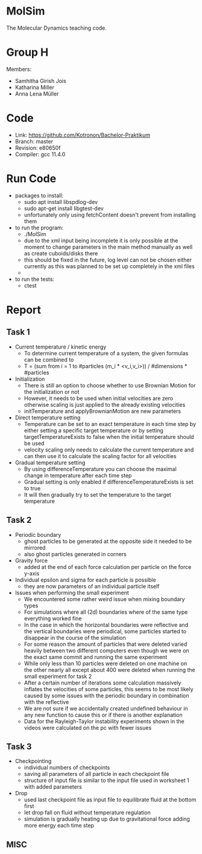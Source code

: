 MolSim
===

The Molecular Dynamics teaching code.

# Group H #
Members:
* Samhitha Girish Jois
* Katharina Miller
* Anna Lena Müller

# Code #
* Link:     https://github.com/Kotronon/Bachelor-Praktikum
* Branch:   master
* Revision: e80650f
* Compiler: gcc 11.4.0

# Run Code #
* packages to install:
  * sudo apt install libspdlog-dev
  * sudo apt-get install libgtest-dev
  * unfortunately only using fetchContent doesn't prevent from installing them
* to run the program:
  * ./MolSim
  * due to the xml input being incomplete it is only possible at the moment to change parameters in the main method manually as well as create cuboids/disks there
  * this should be fixed in the future, log level can not be chosen either currently as this was planned to be set up completely in the xml files
  * 
* to run the tests:
  * ctest
  

# Report #
## Task 1 ##
* Current temperature / kinetic energy
  * To determine current temperature of a system, the given formulas can be combined to
  * T = (sum from i = 1 to #particles (m_i * <v_i,v_i>)) / #dimensions * #particles
* Initialization
  * There is still an option to choose whether to use Brownian Motion for the initialization or not
  * However, it needs to be used when initial velocities are zero otherwise scaling is just applied to the already existing velocities
  * initTemperature and applyBrownianMotion are new parameters
* Direct temperature setting
  * Temperature can be set to an exact temperature in each time step by either setting a specific target temperature or by setting targetTemperatureExists to false when the initial temperature should be used
  * velocity scaling only needs to calculate the current temperature and can then use it to calculate the scaling factor for all velocities
* Gradual temperature setting
  * By using differenceTemperature you can choose the maximal change in temperature after each time step
  * Gradual setting is only enabled if differenceTemperatureExists is set to true
  * It will then gradually try to set the temperature to the target temperature 
 
## Task 2 ##
* Periodic boundary
  * ghost particles to be generated at the opposite side it needed to be mirrored
  * also ghost particles generated in corners
* Gravity force
  * added at the end of each force calculation per particle on the force y-axis
* Individual epsilon and sigma for each particle is possible
  * they are now parameters of an individual particle itself
* Issues when performing the small experiment
  * We encountered some rather weird issue when mixing boundary types
  * For simulations where all (2d) boundaries where of the same type everything worked fine
  * In the case in which the horizontal boundaries were reflective and the vertical boundaries were periodical, some particles started to disappear in the course of the simulation
  * For some reason the amount of particles that were deleted varied heavily between two different computers even though we were on the exact same commit and running the same experiment
  * While only less than 10 particles were deleted on one machine on the other nearly all except about 400 were deleted when running the small experiment for task 2
  * After a certain number of iterations some calculation massively inflates the velocities of some particles, this seems to be most likely caused by some issues with the periodic boundary in combination with the reflective
  * We are not sure if we accidentally created undefined behaviour in any new function to cause this or if there is another explanation
  * Data for the Rayleigh-Taylor instability experiments shown in the videos were calculated on the pc with fewer issues


## Task 3 ##
* Checkpointing
  * individual numbers of checkpoints
  * saving all parameters of all particle in each checkpoint file
  * structure of input file is similar to the input file used in worksheet 1 with added parameters
* Drop
  * used last checkpoint file as input file to equilibrate fluid at the bottom first
  * let drop fall on fluid without temperature regulation
  * simulation is gradually heating up due to gravitational force adding more energy each time step

## MISC ##

